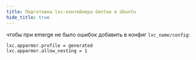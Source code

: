 ```yaml
---
title: Подготовка lxc-контейнера Gentoo в Ubuntu
hide_title: true
---
```


чтобы при emerge не было ошибок добавить в конфиг `lxc_name/config`:

```
lxc.apparmor.profile = generated
lxc.apparmor.allow_nesting = 1
```
